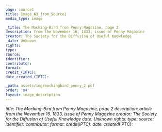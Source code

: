 ```yaml
---
page: source1
title: Image_№3_from_Source1
media_type: image

_title: The Mocking-Bird from Penny Magazine, page 2
description: from the November 16, 1833, issue of Penny Magazine
creator: The Society for the Diffusion of Useful Knowledge
_date: Unknown
rights: 
type: 
source:
identifier:
contributor:
format:
credit_(IPTC):
date_created_(IPTC):

_path: assets/img/mockingbird_penny_2.pdf
order: '04'
layout: image_description
---
```


_title: The Mocking-Bird from Penny Magazine, page 2
description: article from the November 16, 1833, issue of Penny Magazine
creator: The Society for the Diffusion of Useful Knowledge
_date: Unknown
rights: 
type: 
source:
identifier:
contributor:
format:
credit_(IPTC):
date_created_(IPTC):
